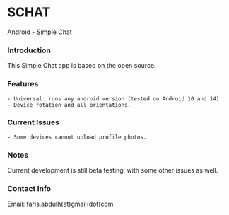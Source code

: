 # SCHAT
Android - Simple Chat

### Introduction

This Simple Chat app is based on the open source.

### Features
```
- Universal: runs any android version (tested on Android 10 and 14).
- Device rotation and all orientations.
```

### Current Issues
```
- Some devices cannot upload profile photos.
```

### Notes
Current development is still beta testing, with some other issues as well.

### Contact Info
Email: faris.abdulh(at)gmail(dot)com
